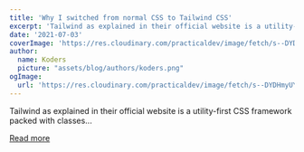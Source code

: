 ```yaml
---
title: 'Why I switched from normal CSS to Tailwind CSS'
excerpt: 'Tailwind as explained in their official website is a utility-first CSS framework packed with classes...'
date: '2021-07-03'
coverImage: 'https://res.cloudinary.com/practicaldev/image/fetch/s--DYDHmyUY--/c_imagga_scale,f_auto,fl_progressive,h_420,q_auto,w_1000/https://dev-to-uploads.s3.amazonaws.com/uploads/articles/kluxzrh61916m047dymz.png'
author:
  name: Koders
  picture: "assets/blog/authors/koders.png"
ogImage:
  url: 'https://res.cloudinary.com/practicaldev/image/fetch/s--DYDHmyUY--/c_imagga_scale,f_auto,fl_progressive,h_420,q_auto,w_1000/https://dev-to-uploads.s3.amazonaws.com/uploads/articles/kluxzrh61916m047dymz.png'
---
```


Tailwind as explained in their official website is a utility-first CSS framework packed with classes...

[Read more](https://dev.to/berack/why-i-switched-from-normal-css-to-tailwind-css-2li6)
